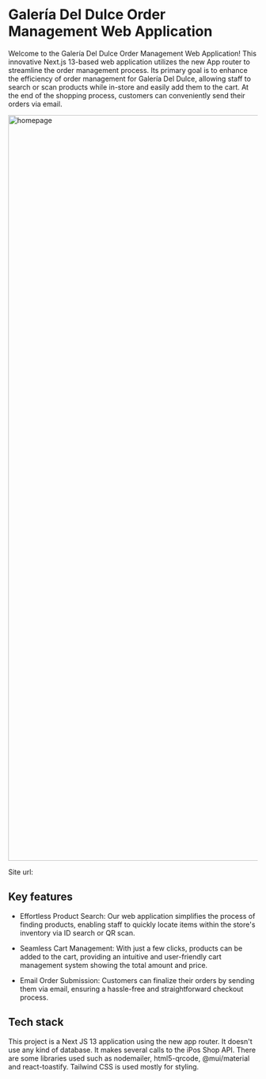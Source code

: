 # Galería Del Dulce Order Management Web Application

Welcome to the Galería Del Dulce Order Management Web Application! This innovative Next.js 13-based web application utilizes the new App router to streamline the order management process. Its primary goal is to enhance the efficiency of order management for Galería Del Dulce, allowing staff to search or scan products while in-store and easily add them to the cart. At the end of the shopping process, customers can conveniently send their orders via email.

<img width="1505" alt="homepage" src="https://github.com/pacoguerraq/galeria-del-dulce/assets/65269829/ed968fb9-9a91-4012-994e-bf8543332dc9">

Site url: 

## Key features

- Effortless Product Search: Our web application simplifies the process of finding products, enabling staff to quickly locate items within the store's inventory via ID search or QR scan.

- Seamless Cart Management: With just a few clicks, products can be added to the cart, providing an intuitive and user-friendly cart management system showing the total amount and price.

- Email Order Submission: Customers can finalize their orders by sending them via email, ensuring a hassle-free and straightforward checkout process.

## Tech stack

This project is a Next JS 13 application using the new app router. It doesn't use any kind of database. It makes several calls to the iPos Shop API. There are some libraries used such as nodemailer, html5-qrcode, @mui/material and react-toastify. Tailwind CSS is used mostly for styling.
